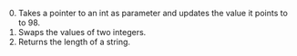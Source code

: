 0. Takes a pointer to an int as parameter and updates the value it points to to 98.
1. Swaps the values of two integers.
2. Returns the length of a string.
